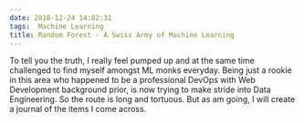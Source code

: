 ```yaml
---
date: 2018-12-24 14:02:31
tags:  Machine Learning
title: Random Forest - A Swiss Army of Machine Learning
---
```


To tell you the truth, I really feel pumped up and at the same time challenged to find myself amongst ML monks everyday. Being just a rookie in this area who happened to be a professional DevOps with Web Development background prior, is now trying to make stride into Data Engineering. So the route is long and tortuous. But as am going, I will create a journal of the items I come across.
